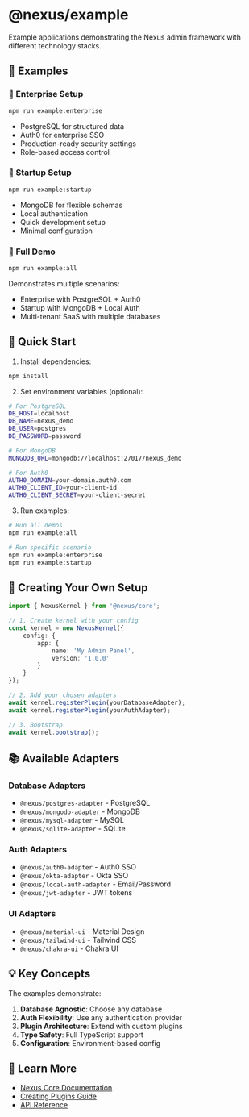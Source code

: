 # @nexus/example

Example applications demonstrating the Nexus admin framework with different technology stacks.

## 📁 Examples

### 🏢 Enterprise Setup

```bash
npm run example:enterprise
```

- PostgreSQL for structured data
- Auth0 for enterprise SSO
- Production-ready security settings
- Role-based access control

### 🚀 Startup Setup

```bash
npm run example:startup
```

- MongoDB for flexible schemas
- Local authentication
- Quick development setup
- Minimal configuration

### 🎯 Full Demo

```bash
npm run example:all
```

Demonstrates multiple scenarios:

- Enterprise with PostgreSQL + Auth0
- Startup with MongoDB + Local Auth
- Multi-tenant SaaS with multiple databases

## 🏃 Quick Start

1. Install dependencies:

```bash
npm install
```

2. Set environment variables (optional):

```bash
# For PostgreSQL
DB_HOST=localhost
DB_NAME=nexus_demo
DB_USER=postgres
DB_PASSWORD=password

# For MongoDB
MONGODB_URL=mongodb://localhost:27017/nexus_demo

# For Auth0
AUTH0_DOMAIN=your-domain.auth0.com
AUTH0_CLIENT_ID=your-client-id
AUTH0_CLIENT_SECRET=your-client-secret
```

3. Run examples:

```bash
# Run all demos
npm run example:all

# Run specific scenario
npm run example:enterprise
npm run example:startup
```

## 🔧 Creating Your Own Setup

```typescript
import { NexusKernel } from '@nexus/core';

// 1. Create kernel with your config
const kernel = new NexusKernel({
	config: {
		app: {
			name: 'My Admin Panel',
			version: '1.0.0'
		}
	}
});

// 2. Add your chosen adapters
await kernel.registerPlugin(yourDatabaseAdapter);
await kernel.registerPlugin(yourAuthAdapter);

// 3. Bootstrap
await kernel.bootstrap();
```

## 📚 Available Adapters

### Database Adapters

- `@nexus/postgres-adapter` - PostgreSQL
- `@nexus/mongodb-adapter` - MongoDB
- `@nexus/mysql-adapter` - MySQL
- `@nexus/sqlite-adapter` - SQLite

### Auth Adapters

- `@nexus/auth0-adapter` - Auth0 SSO
- `@nexus/okta-adapter` - Okta SSO
- `@nexus/local-auth-adapter` - Email/Password
- `@nexus/jwt-adapter` - JWT tokens

### UI Adapters

- `@nexus/material-ui` - Material Design
- `@nexus/tailwind-ui` - Tailwind CSS
- `@nexus/chakra-ui` - Chakra UI

## 💡 Key Concepts

The examples demonstrate:

1. **Database Agnostic**: Choose any database
2. **Auth Flexibility**: Use any authentication provider
3. **Plugin Architecture**: Extend with custom plugins
4. **Type Safety**: Full TypeScript support
5. **Configuration**: Environment-based config

## 📖 Learn More

- [Nexus Core Documentation](../nexus-core/README.md)
- [Creating Plugins Guide](../nexus-core/docs/plugins.md)
- [API Reference](../nexus-core/docs/api.md)
